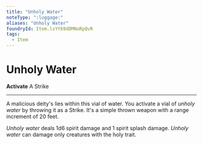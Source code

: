 ```yaml
---
title: "Unholy Water"
noteType: ":luggage:"
aliases: "Unholy Water"
foundryId: Item.lsYYb9dDMNoRpQvR
tags:
  - Item
---
```


# Unholy Water

**Activate** A Strike

* * *

A malicious deity's lies within this vial of water. You activate a vial of _unholy water_ by throwing it as a Strike. It's a simple thrown weapon with a range increment of 20 feet.

_Unholy water_ deals 1d6 spirit damage and 1 spirit splash damage. _Unholy water_ can damage only creatures with the holy trait.
